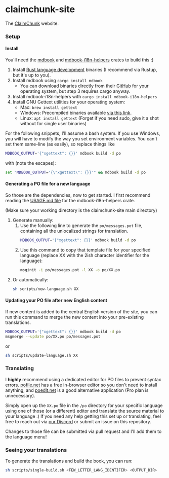 # claimchunk-site

The [ClaimChunk](https://github.com/cjburkey01/ClaimChunk) website.

### Setup

#### Install

You'll need the [mdbook](https://github.com/rust-lang/mdBook) and [mdbook-i18n-helpers](https://github.com/google/mdbook-i18n-helpers) crates to build this :)

1) Install [Rust language development](https://www.rust-lang.org/tools/install) binaries (I recommend via Rustup, but it's up to you).
2) Install mdbook using `cargo install mdbook`
   - You can download binaries directly from their [GitHub](https://github.com/rust-lang/mdBook/releases) for your operating system, but step 3 requires cargo anyway.
3) Install mdbook-i18n-helpers with `cargo install mdbook-i18n-helpers`
4) Install GNU Gettext utilities for your operating system:
   - Mac: `brew install gettext`
   - Windows: Precompiled binaries available [via this link](https://mlocati.github.io/articles/gettext-iconv-windows.html).
   - Linux: `apt install gettext` (Forget if you need sudo, give it a shot without for single user binaries)

For the following snippets, I'll assume a bash system. If you use Windows, you will have to modify the way you set environment variables. You can't set them same-line (as easily), so replace things like
```bash
MDBOOK_OUTPUT='{"xgettext": {}}' mdbook build -d po
```
with (note the escapes):
```bat
set "MDBOOK_OUTPUT='{\"xgettext\": {}}'" && mdbook build -d po
``` 

#### Generating a PO file for a new language

So those are the dependencies, now to get started. I first recommend reading the [USAGE.md file](https://github.com/google/mdbook-i18n-helpers/blob/main/i18n-helpers/USAGE.md) for the mdbook-i18n-helpers crate.

(Make sure your working directory is the claimchunk-site main directory)

1) Generate manually:
   1) Use the following line to generate the `po/messages.pot` file, containing all the unlocalized strings for translation.
       ```bash
       MDBOOK_OUTPUT='{"xgettext": {}}' mdbook build -d po
       ```
   2) Use this command to copy that template file for your specified language (replace XX with the 2ish character identifier for the language):
       ```bash
       msginit -i po/messages.pot -l XX -o po/XX.po
       ```
2) Or automatically:
   ```bash
   sh scripts/new-language.sh XX
   ```

#### Updating your PO file after new English content

If new content is added to the central English version of the site, you can run this command to merge the new content into your pre-existing translations.
```bash
MDBOOK_OUTPUT='{"xgettext": {}}' mdbook build -d po
msgmerge --update po/XX.po po/messages.pot
```
or
```bash
sh scripts/update-language.sh XX
```

### Translating

I **highly** recommend using a dedicated editor for PO files to prevent syntax errors. [pofile.net](https://pofile.net/) has a free in-browser editor so you don't need to install anything, and [poedit.net](https://poedit.net/) is a good alternative application (Pro plan is unnecessary).

Simply open up the `XX.po` file in the `/po` directory for your specific language using one of those (or a different) editor and translate the source material to your language :) If you need any help getting this set up or translating, feel free to reach out via [our Discord](https://discord.gg/swW8xX665Z) or submit an issue on this repository.

Changes to those file can be submitted via pull request and I'll add them to the language menu! 

### Seeing your translations

To generate the translations and build the book, you can run:
```bash
sh scripts/single-build.sh <FEW_LETTER_LANG_IDENTIFER> <OUTPUT_DIR>
```
